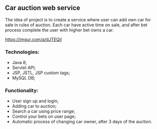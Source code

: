 ## Car auction web service

The idea of project is to create  a service where user can add own car for sale in rules of auction. Each car have active time on sale, and after bet process complete the user with higher bet owns a car.

https://imgur.com/a/dJTEQjI

### Technologies:

 - Java 8; 
 - Servlet API; 
 - JSP, JSTL, JSP custom tags; 
 - MySQL DB;

### Functionality:

 - User sign up and login;
 - Adding car to auction;
 - Search a car using price range;
 - Control your bets on user page;
 - Automatic process of changing car owner, after 3 days of the auction.

